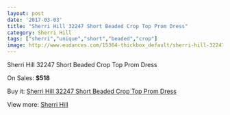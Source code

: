 ```yaml
---
layout: post
date: '2017-03-03'
title: "Sherri Hill 32247 Short Beaded Crop Top Prom Dress"
category: Sherri Hill
tags: ["sherri","unique","short","beaded","crop"]
image: http://www.eudances.com/15364-thickbox_default/sherri-hill-32247-short-beaded-crop-top-prom-dress.jpg
---
```

Sherri Hill 32247 Short Beaded Crop Top Prom Dress

On Sales: **$518**
<a href="https://www.eudances.com/en/sherri-hill/4549-sherri-hill-32247-short-beaded-crop-top-prom-dress.html"><amp-img layout="responsive" width="600" height="600" src="//www.eudances.com/15364-thickbox_default/sherri-hill-32247-short-beaded-crop-top-prom-dress.jpg" alt="Sherri Hill 32247 Short Beaded Crop Top Prom Dress 0" /></a>
<a href="https://www.eudances.com/en/sherri-hill/4549-sherri-hill-32247-short-beaded-crop-top-prom-dress.html"><amp-img layout="responsive" width="600" height="600" src="//www.eudances.com/15369-thickbox_default/sherri-hill-32247-short-beaded-crop-top-prom-dress.jpg" alt="Sherri Hill 32247 Short Beaded Crop Top Prom Dress 1" /></a>
<a href="https://www.eudances.com/en/sherri-hill/4549-sherri-hill-32247-short-beaded-crop-top-prom-dress.html"><amp-img layout="responsive" width="600" height="600" src="//www.eudances.com/15368-thickbox_default/sherri-hill-32247-short-beaded-crop-top-prom-dress.jpg" alt="Sherri Hill 32247 Short Beaded Crop Top Prom Dress 2" /></a>
<a href="https://www.eudances.com/en/sherri-hill/4549-sherri-hill-32247-short-beaded-crop-top-prom-dress.html"><amp-img layout="responsive" width="600" height="600" src="//www.eudances.com/15367-thickbox_default/sherri-hill-32247-short-beaded-crop-top-prom-dress.jpg" alt="Sherri Hill 32247 Short Beaded Crop Top Prom Dress 3" /></a>
<a href="https://www.eudances.com/en/sherri-hill/4549-sherri-hill-32247-short-beaded-crop-top-prom-dress.html"><amp-img layout="responsive" width="600" height="600" src="//www.eudances.com/15366-thickbox_default/sherri-hill-32247-short-beaded-crop-top-prom-dress.jpg" alt="Sherri Hill 32247 Short Beaded Crop Top Prom Dress 4" /></a>
<a href="https://www.eudances.com/en/sherri-hill/4549-sherri-hill-32247-short-beaded-crop-top-prom-dress.html"><amp-img layout="responsive" width="600" height="600" src="//www.eudances.com/15365-thickbox_default/sherri-hill-32247-short-beaded-crop-top-prom-dress.jpg" alt="Sherri Hill 32247 Short Beaded Crop Top Prom Dress 5" /></a>

Buy it: [Sherri Hill 32247 Short Beaded Crop Top Prom Dress](https://www.eudances.com/en/sherri-hill/4549-sherri-hill-32247-short-beaded-crop-top-prom-dress.html "Sherri Hill 32247 Short Beaded Crop Top Prom Dress")

View more: [Sherri Hill](https://www.eudances.com/en/80-Sherri-Hill "Sherri Hill")